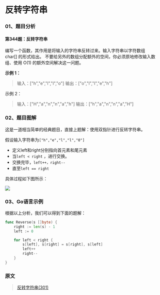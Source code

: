 # 反转字符串

### 01、题目分析

#### 第344题：反转字符串

编写一个函数，其作用是将输入的字符串反转过来。输入字符串以字符数组 char\[\] 的形式给出。 不要给另外的数组分配额外的空间，你必须原地修改输入数组、使用 O\(1\) 的额外空间解决这一问题。

**示例 1：**

> 输入：\["h","e","l","l","o"\] 输出：\["o","l","l","e","h"\]

示例 2：

> 输入：\["H","a","n","n","a","h"\] 输出：\["h","a","n","n","a","H"\]

### 02、题目图解

这是一道相当简单的经典题目，直接上题解：使用双指针进行反转字符串。

假设输入字符串为`["h","e","l","l","0"]`

* 定义left和right分别指向首元素和尾元素
* 当`left < right` ，进行交换。
* 交换完毕，`left++，right--`
* 直至`left == right`

具体过程如下图所示：



![](https://github.com/cilicode/interview-go/raw/master/images/1.81971505.jpg)



### 03、Go语言示例

根据以上分析，我们可以得到下面的题解：

```go
func Reverse(s []byte) {
    right := len(s) - 1
    left := 0

    for left < right {
        s[left], s[right] = s[right], s[left]
        left++
        right--
    }
}
```

### 原文

> [反转字符串\(301\)](https://www.geekxh.com/1.3.%E5%AD%97%E7%AC%A6%E4%B8%B2%E7%B3%BB%E5%88%97/301.html#_02%E3%80%81%E9%A2%98%E7%9B%AE%E5%9B%BE%E8%A7%A3)

